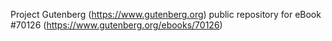 Project Gutenberg (https://www.gutenberg.org) public repository for
eBook #70126 (https://www.gutenberg.org/ebooks/70126)
